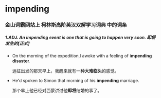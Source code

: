 # impending

### 金山词霸网站上 柯林斯高阶英汉双解学习词典 中的词条

##### 1.ADJ.  An impending event is one that is going to happen very soon. 即将发生的[正式]

- On the morning of the expedition,I awoke with a feeling of **impending disaster**.

  远征出发的那天早上，我醒来就有一种**大难临头**的感觉。

- He'd spoken to Simon that morning of his **impending** marriage.

  那个早上他已经对西蒙讲过他**即将**结婚的事了。
